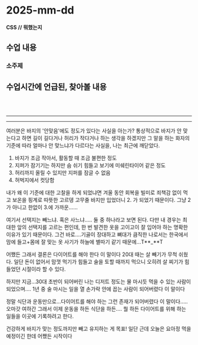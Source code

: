 # 2025-mm-dd

**CSS // 뭐했는지**

## 수업 내용

### 소주제

## 수업시간에 언급된, 찾아볼 내용

<br />
<br />

---

---

여러분은 바지의 '안맞음'에도 정도가 있다는 사실을 아는가?
통상적으로 바지가 안 맞는다고 하면 길이 길다거나 허리가 작다거나 하는 생각을 하겠지만
그 말을 하는 화자의 기준에 따라 얼마나 안 맞느냐가 다르다는 사실을, 나는 최근에 깨닫았다.

1. 바지가 조금 작아서, 활동할 때 조금 불편한 정도
2. 지퍼가 잠기기는 하지만 숨 쉬기 힘들고 보기에 미쉐린타이어 같은 정도
3. 허리까지 올릴 수 있지만 지퍼를 잠글 수 없음
4. 허벅지에서 컷당함

내가 왜 이 기준에 대한 고찰을 하게 되었냐면
겨울 동안 회복을 빌미로 죄책감 없이 먹고 보온을 핑계로 따뜻한 고르뎅 고무줄 바지만 입었더니 2. 가 되었기 때문이다. 그냥 2가 아니고 한없이 3.에 가까운......

여기서 선택지는 빼느냐. 혹은 사느냐..... 둘 중 하나라고 보면 된다.
다만 내 경우는 최대한 앞의 선택지를 고르는 편인데, 한 번 발견한 옷을 고이고이 잘 입어야 하는 명확한 이유가 있기 때문이다.
그건 바로....기골이 장대하고 뼈대가 큼직한 나로서는 한국에서 맘에 들고+몸에 잘 맞는 옷 사기가 하늘에 별따기 같기 때문에...T**\_**T

어쨌든 그래서 결론은 다이어트를 해야 한다 이 말이다
20대 때는 살 빼기가 무척 쉬웠다.
일단 돈이 없어서 맘껏 먹기가 힘들고
술을 토할 때까지 먹으니 오히려 살 찌기가 힘들었던 시절이라 할 수 있다.

하지만 지금...30대 초반이 되어버린 나는 디저트 정도는 물 마시듯 먹을 수 있는 사람이 되었으며.... 1년 중 술 마시는 일을 열 손가락 안에 꼽는 사람이 되어버렸다 이 말이다

정말 식단과 운동만으로...다이어트를 해야 하는 그런 존재가 되어버렸다 이 말이다.....오마갓
여하간 그래서 이제 운동을 하든 식단을 하든.... 뭘 하든 다이어트를 위해 하는 일들을
이곳에 기록하려고 한다.

건강하게 바지가 맞는 정도까지만 빼고 유지하는 게 목표!
일단 근데 오늘은 요아정 먹을 예정이긴 한데
어쨌든 시작이다

